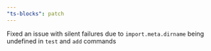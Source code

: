 ```yaml
---
"ts-blocks": patch
---
```


Fixed an issue with silent failures due to `import.meta.dirname` being undefined in `test` and `add` commands
